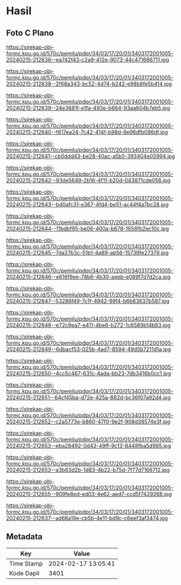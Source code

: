 # Hasil

## Foto C Plano

https://sirekap-obj-formc.kpu.go.id/570c/pemilu/pdpr/34/03/17/20/01/3403172001005-20240215-212636--ea742f43-c2a9-412e-9073-44c471686711.jpg

https://sirekap-obj-formc.kpu.go.id/570c/pemilu/pdpr/34/03/17/20/01/3403172001005-20240215-212638--2f68a343-bc52-4d74-b242-e98b8fe5b414.jpg

https://sirekap-obj-formc.kpu.go.id/570c/pemilu/pdpr/34/03/17/20/01/3403172001005-20240215-212639--24e3681f-e1fa-493e-b664-93aa604b7eb5.jpg

https://sirekap-obj-formc.kpu.go.id/570c/pemilu/pdpr/34/03/17/20/01/3403172001005-20240215-212640--f617ea24-7c42-414f-b98d-9e96dfb086df.jpg

https://sirekap-obj-formc.kpu.go.id/570c/pemilu/pdpr/34/03/17/20/01/3403172001005-20240215-212641--cb0ddd43-be28-40ac-a5b5-393404e05994.jpg

https://sirekap-obj-formc.kpu.go.id/570c/pemilu/pdpr/34/03/17/20/01/3403172001005-20240215-212642--93de5649-2b16-4f11-b20d-043871cde056.jpg

https://sirekap-obj-formc.kpu.go.id/570c/pemilu/pdpr/34/03/17/20/01/3403172001005-20240215-212643--bd0afc31-e367-4fd4-be51-ac44f4a7bc28.jpg

https://sirekap-obj-formc.kpu.go.id/570c/pemilu/pdpr/34/03/17/20/01/3403172001005-20240215-212644--11bdbf95-be06-400a-b678-1656fb2ec10c.jpg

https://sirekap-obj-formc.kpu.go.id/570c/pemilu/pdpr/34/03/17/20/01/3403172001005-20240215-212645--7da27b3c-51b1-4a89-ab56-15739fe27379.jpg

https://sirekap-obj-formc.kpu.go.id/570c/pemilu/pdpr/34/03/17/20/01/3403172001005-20240215-212646--e616f9ee-78b6-4b30-aeeb-e089f7d7d2ca.jpg

https://sirekap-obj-formc.kpu.go.id/570c/pemilu/pdpr/34/03/17/20/01/3403172001005-20240215-212647--53286f49-7c1f-4942-99f4-b6b63637b587.jpg

https://sirekap-obj-formc.kpu.go.id/570c/pemilu/pdpr/34/03/17/20/01/3403172001005-20240215-212648--e72c9ea7-e411-4be6-b272-1c6589b14b83.jpg

https://sirekap-obj-formc.kpu.go.id/570c/pemilu/pdpr/34/03/17/20/01/3403172001005-20240215-212649--6dbacf53-025b-4ad7-8594-49d5b7211d1a.jpg

https://sirekap-obj-formc.kpu.go.id/570c/pemilu/pdpr/34/03/17/20/01/3403172001005-20240215-212650--4cc5c467-631c-4ada-bb23-7db3416b0cc1.jpg

https://sirekap-obj-formc.kpu.go.id/570c/pemilu/pdpr/34/03/17/20/01/3403172001005-20240215-212651--64cf45ba-d72e-425a-882d-bc36f07a92d4.jpg

https://sirekap-obj-formc.kpu.go.id/570c/pemilu/pdpr/34/03/17/20/01/3403172001005-20240215-212652--c2a5773e-b860-47f0-9e2f-908d38574e3f.jpg

https://sirekap-obj-formc.kpu.go.id/570c/pemilu/pdpr/34/03/17/20/01/3403172001005-20240215-212653--eba28492-0d43-49ff-9c13-8448fba5d985.jpg

https://sirekap-obj-formc.kpu.go.id/570c/pemilu/pdpr/34/03/17/20/01/3403172001005-20240215-212653--a3b63d2b-1d83-4b22-b75d-7f77d71667f2.jpg

https://sirekap-obj-formc.kpu.go.id/570c/pemilu/pdpr/34/03/17/20/01/3403172001005-20240215-212655--909fe8ed-ed03-4e62-aed7-ccd5f7429268.jpg

https://sirekap-obj-formc.kpu.go.id/570c/pemilu/pdpr/34/03/17/20/01/3403172001005-20240215-212637--ad68a19e-cb5b-4e11-bd9c-c6eef3af3474.jpg


## Metadata

| Key        | Value               |
| ---------- | ------------------- |
| Time Stamp | 2024-02-17 13:05:41 |
| Kode Dapil | 3401                |



